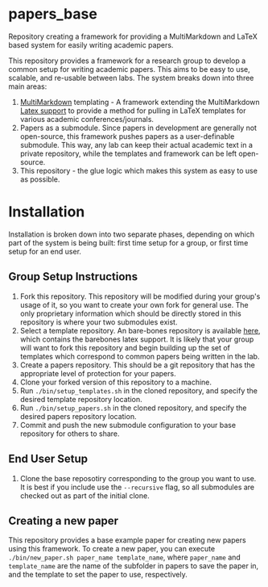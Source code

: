 papers_base
===========

Repository creating a framework for providing a MultiMarkdown and LaTeX based system for easily writing academic papers.

This repository provides a framework for a research group to develop a common setup for writing academic papers. This aims to be easy to use, scalable, and re-usable between labs. The system breaks down into three main areas:

1. [MultiMarkdown](http://fletcherpenney.net/multimarkdown/) templating - A framework extending the MultiMarkdown [Latex support](https://github.com/fletcher/peg-multimarkdown-latex-support) to provide a method for pulling in LaTeX templates for various academic conferences/journals.
2. Papers as a submodule. Since papers in development are generally not open-source, this framework pushes papers as a user-definable submodule. This way, any lab can keep their actual academic text in a private repository, while the templates and framework can be left open-source.
3. This repository - the glue logic which makes this system as easy to use as possible.

# Installation

Installation is broken down into two separate phases, depending on which part of the system is being built: first time setup for a group, or first time setup for an end user.

## Group Setup Instructions

1. Fork this repository. This repository will be modified during your group's usage of it, so you want to create your own fork for general use. The only proprietary information which should be directly stored in this repository is where your two submodules exist.
2. Select a template repository. An bare-bones repository is available [here](https://github.com/TRECVT/peg-multimarkdown-latex-support), which contains the barebones latex support. It is likely that your group will want to fork this repository and begin building up the set of templates which correspond to common papers being written in the lab.
3. Create a papers repository. This should be a git repository that has the appropriate level of protection for your papers.
4. Clone your forked version of this repository to a machine.
5. Run `./bin/setup_templates.sh` in the cloned repository, and specify the desired template repository location.
6. Run `./bin/setup_papers.sh` in the cloned repository, and specify the desired papers repository location.
7. Commit and push the new submodule configuration to your base repository for others to share.

## End User Setup

1. Clone the base reposotiry corresponding to the group you want to use. It is best if you include use the `--recursive` flag, so all submodules are checked out as part of the initial clone.


## Creating a new paper

This repository provides a base example paper for creating new papers using this framework. To create a new paper, you can execute `./bin/new_paper.sh paper_name template_name`, where `paper_name` and `template_name` are the name of the subfolder in papers to save the paper in, and the template to set the paper to use, respectively.
